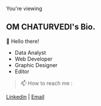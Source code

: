 You're viewing 
## OM CHATURVEDI's Bio.

👋 Hello there! 

* Data Analyst
* Web Developer
* Graphic Designer
* Editor


> 📫 How to reach me : 

[Linkedin](https://www.linkedin.com/in/om-chaturvedi-394187207/) | 
[Email](om.chaturvedi.india@gmail.com)



<!---
om-chaturvedi-oc/om-chaturvedi-oc is a ✨ special ✨ repository because its `README.md` (this file) appears on your GitHub profile.
You can click the Preview link to take a look at your changes.
--->

